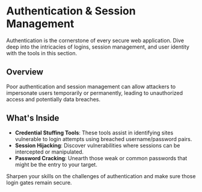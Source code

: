 # Authentication & Session Management

Authentication is the cornerstone of every secure web application. Dive deep into the intricacies of logins, session management, and user identity with the tools in this section.

## Overview

Poor authentication and session management can allow attackers to impersonate users temporarily or permanently, leading to unauthorized access and potentially data breaches.

## What's Inside

- **Credential Stuffing Tools**: These tools assist in identifying sites vulnerable to login attempts using breached username/password pairs.
- **Session Hijacking**: Discover vulnerabilities where sessions can be intercepted or manipulated.
- **Password Cracking**: Unearth those weak or common passwords that might be the entry to your target.

Sharpen your skills on the challenges of authentication and make sure those login gates remain secure.
